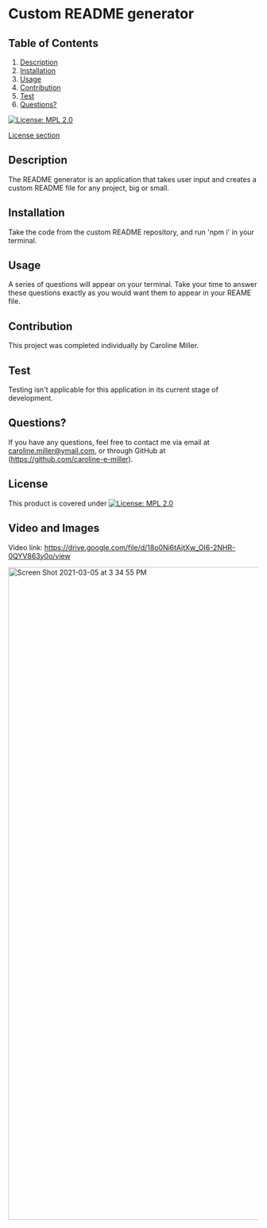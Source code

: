 # Custom README generator

## Table of Contents

1. [Description](#description)
2. [Installation](#installation)
3. [Usage](#usage)
4. [Contribution](#contribution)
5. [Test](#test)
6. [Questions?](#questions)

  
  [![License: MPL 2.0](https://img.shields.io/badge/License-MPL%202.0-brightgreen.svg)](https://opensource.org/licenses/MPL-2.0)
  
[License section](#license)

## Description
The README generator is an application that takes user input and creates a custom README file for any project, big or small.
    
## Installation
Take the code from the custom README repository, and run 'npm i' in your terminal.
     
## Usage
A series of questions will appear on your terminal. Take your time to answer these questions exactly as you would want them to appear in your REAME file.
    
## Contribution
This project was completed individually by Caroline Miller.
    
## Test
Testing isn't applicable for this application in its current stage of development.
    
## Questions?
  If you have any questions, feel free to contact me via email at caroline.miller@ymail.com, or through GitHub at (https://github.com/caroline-e-miller).
    
## License
This product is covered under [![License: MPL 2.0](https://img.shields.io/badge/License-MPL%202.0-brightgreen.svg)](https://opensource.org/licenses/MPL-2.0)

## Video and Images

Video link: https://drive.google.com/file/d/18o0Ni6tAjtXw_OI6-2NHR-0QYV863y0o/view

<img width="1314" alt="Screen Shot 2021-03-05 at 3 34 55 PM" src="https://user-images.githubusercontent.com/70964778/110176328-b8113a00-7dc8-11eb-85b8-757f5576312a.png">
